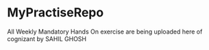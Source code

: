 # MyPractiseRepo
All Weekly Mandatory Hands On exercise are being uploaded here of cognizant by SAHIL GHOSH

